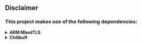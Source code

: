 ## Disclaimer
### This project makes use of the following dependencies:

<details>
<summary>
<strong>ARM MbedTLS</strong>
</summary>
<p>
This library makes use of the MbedTLS crypto/SSL library from ARM, which at the time of writing (17. January 2020) is stable at version 2.16.4, <a href="https://github.com/ARMmbed/mbedtls/blob/master/LICENSE">Apache-2.0 licensed</a> and available here: https://tls.mbed.org/download
</p>
<p>
All credits for MbedTLS go to ARM and <a href="https://github.com/ARMmbed/mbedtls/contributors">its contributors</a>.

---

#### [ARM MbedTLS](https://en.wikipedia.org/wiki/Mbed_TLS) GitHub Repo: https://github.com/ARMmbed/mbedtls
#### Used stable version 2.16.4: https://tls.mbed.org/download/start/mbedtls-2.16.4-apache.tgz

---
</p>
</details>

<details>
<summary>
<strong>Chillbuff</strong>
</summary>
<p>
  This library makes use of chillbuff; a generic, lightweight, <a href="https://en.wikipedia.org/wiki/Header-only">(header-only)</a> dynamic-size array, which at the time of writing (17. January 2020) is <a href="https://github.com/GlitchedPolygons/chillbuff/blob/master/LICENSE">Apache-2.0 licensed</a> and available here: https://github.com/GlitchedPolygons/chillbuff
</p>
<p>

---

#### Chillbuff GitHub Repo: https://github.com/GlitchedPolygons/chillbuff
#### Used commit: [`584a5a3a0270a2478d7a0b456cb0af07221266a9`](https://github.com/GlitchedPolygons/chillbuff/tree/584a5a3a0270a2478d7a0b456cb0af07221266a9)

---
</p>
</details>
